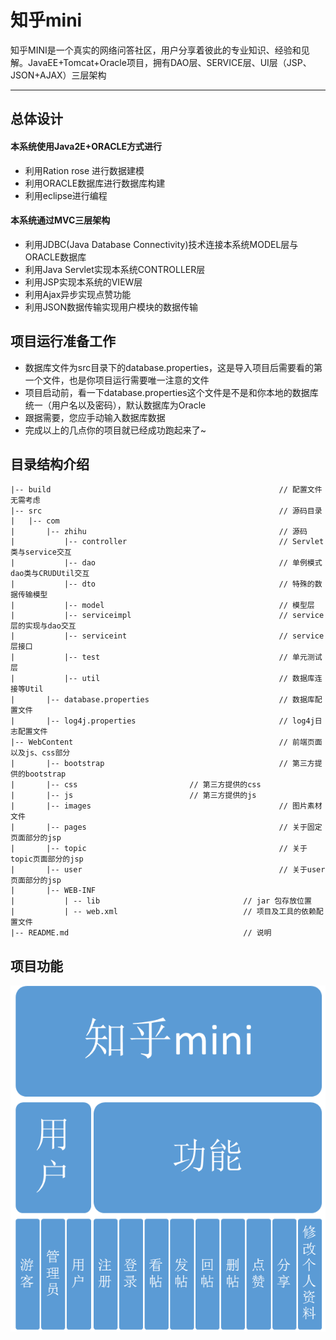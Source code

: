 ﻿# 知乎mini

知乎MINI是一个真实的网络问答社区，用户分享着彼此的专业知识、经验和见解。JavaEE+Tomcat+Oracle项目，拥有DAO层、SERVICE层、UI层（JSP、JSON+AJAX）三层架构

----------


## 总体设计 ##

#### **本系统使用Java2E+ORACLE方式进行** ####

 - 利用Ration rose 进行数据建模 
 - 利用ORACLE数据库进行数据库构建 
 - 利用eclipse进行编程

#### **本系统通过MVC三层架构** ####

- 利用JDBC(Java Database Connectivity)技术连接本系统MODEL层与ORACLE数据库
- 利用Java Servlet实现本系统CONTROLLER层
- 利用JSP实现本系统的VIEW层
- 利用Ajax异步实现点赞功能
- 利用JSON数据传输实现用户模块的数据传输

## 项目运行准备工作 ##
 - 数据库文件为src目录下的database.properties，这是导入项目后需要看的第一个文件，也是你项目运行需要唯一注意的文件
 - 项目启动前，看一下database.properties这个文件是不是和你本地的数据库统一（用户名以及密码），默认数据库为Oracle
 - 跟据需要，您应手动输入数据库数据
 - 完成以上的几点你的项目就已经成功跑起来了~
 

## 目录结构介绍 ##

	|-- build                                                   // 配置文件无需考虑
	|-- src                                                     // 源码目录
	|   |-- com
	|       |-- zhihu                                           // 源码
	|           |-- controller                                  // Servlet类与service交互
    |           |-- dao                                         // 单例模式dao类与CRUDUtil交互
	|           |-- dto                                         // 特殊的数据传输模型
    |           |-- model                                       // 模型层
    |           |-- serviceimpl                                 // service层的实现与dao交互
    |           |-- serviceint                                  // service层接口
    |           |-- test                                        // 单元测试层
    |           |-- util                                        // 数据库连接等Util
    |       |-- database.properties                             // 数据库配置文件
	|       |-- log4j.properties                                // log4j日志配置文件
    |-- WebContent                                              // 前端页面以及js、css部分
	|       |-- bootstrap                                       // 第三方提供的bootstrap
	|   	|-- css						    // 第三方提供的css
	|   	|-- js 						    // 第三方提供的js
	|       |-- images                                          // 图片素材文件
	|       |-- pages                                           // 关于固定页面部分的jsp
	|       |-- topic                                           // 关于topic页面部分的jsp
	|       |-- user                                            // 关于user页面部分的jsp
	|       |-- WEB-INF 
	|           | -- lib                 			    // jar 包存放位置
	|           | -- web.xml             			    // 项目及工具的依赖配置文件
	|-- README.md                        			    // 说明


## 项目功能 ##
![功能图](https://raw.githubusercontent.com/JavierJincheng/ZHIHUMINI/master/%E7%9F%A5%E4%B9%8Emini%E5%8A%9F%E8%83%BD%E5%9B%BE.png)
